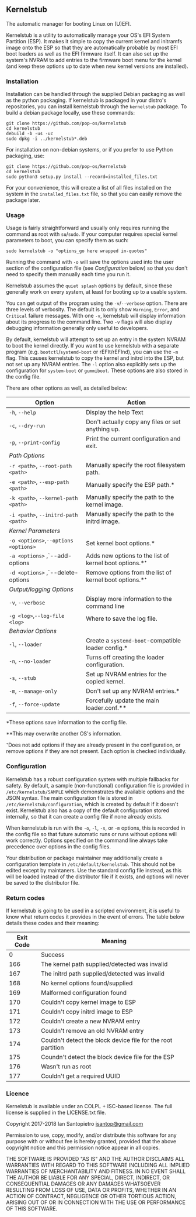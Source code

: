 ## Kernelstub

The automatic manager for booting Linux on (U)EFI.

Kernelstub is a utility to automatically manage your OS's EFI System Partition
(ESP). It makes it simple to copy the current kernel and initramfs image onto
the ESP so that they are automatically probable by most EFI boot loaders as well
as the EFI firmware itself. It can also set up the system's NVRAM to add entries
to the firmware boot menu for the kernel (and keep these options up to date when
new kernel versions are installed).

### Installation

Installation can be handled through the supplied Debian packaging as well as the
python packaging. If kernelstub is packaged in your distro's repositories, you
can install kernelstub through the `kernelstub` package. To build a debian
package locally, use these commands:
```
git clone https://github.com/pop-os/kernelstub
cd kernelstub
debuild -b -us -uc
sudo dpkg -i ../kernelstub*.deb
```
For installation on non-debian systems, or if you prefer to use Python
packaging, use:
```
git clone https://github.com/pop-os/kernelstub
cd kernelstub
sudo python3 setup.py install --record=installed_files.txt
```
For your convenience, this will create a list of all files installed on the
system in the `installed_files.txt` file, so that you can easily remove the
package later.


### Usage

Usage is fairly straightforward and usually only requires running the command as
root with `su`/`sudo`. If your computer requires special kernel parameters to
boot, you can specify them as such:
```
sudo kernelstub -o "options_go here wrapped in-quotes"
```
Running the command with `-o` will save the options used into the user section
of the configuration file (see _Configuration_ below) so that you don't need to
specify them manually each time you run it.

Kernelstub assumes the `quiet splash` options by default, since these generally
work on every system, at least for booting up to a usable system.

You can get output of the program using the `-v`/`--verbose` option. There are
three levels of verbosity. The default is to only show `Warning`, `Error`, and
`Critical` failure messages. With one `-v`, kernelstub will display information
about its progress to the command line. Two `-v` flags will also display
debugging information generally only useful to developers.

By default, kernelstub will attempt to set up an entry in the system NVRAM to
boot the kernel directly. If you want to use kernelstub with a separate program
(e.g. `bootctl`/`systemd-boot` or rEFIt/rEFInd), you can use the `-m` flag. This
causes kernelstub to copy the kernel and initrd into the ESP, but not set up any
NVRAM entries. The `-l` option also explicitly sets up the configuration for
`system-boot` or `gummiboot`. These options are also stored in the config file.

There are other options as well, as detailed below:

| Option                                    | Action                                                 |
|-------------------------------------------|--------------------------------------------------------|
|`-h`, `--help`                             | Display the help Text                                  |
|`-c`, `--dry-run`                          | Don't actually copy any files or set anything up.      |
|`-p`, `--print-config`		                | Print the current configuration and exit.              |
|*_Path Options_*                           |                                                        |
|`-r <path>`, `--root-path <path>`          | Manually specify the root filesystem path.		     | 
|`-e <path>`, `--esp-path <path>`           | Manually specify the ESP path.*		                 |
|`-k <path>`, `--kernel-path <path>`        | Manually specify the path to the kernel image.         |
|`-i <path>`, `--initrd-path <path>`        | Manually specify the path to the initrd image.         |
|*_Kernel Parameters_*                      |                                                        |
|`-o <options>`,`--options <options>`       | Set kernel boot options.*			                     |
|`-a <options>` ,`--add-options <options>   | Adds new options to the list of kernel boot options.*⁺ |
|`-d <options>` ,`--delete-options <options>| Remove options from the list of kernel boot options.*⁺ |
*_Output/logging Options_*                  |                                                        |
|`-v`, `--verbose`                          | Display more information to the command line           |
|`-g <log>`,`--log-file <log>`	            | Where to save the log file.			                 |
|*_Behavior Options_*                       |                                                        |
|`-l`, `--loader`                           | Create a `systemd-boot`-compatible loader config.*     |
|`-n`, `--no-loader`		                | Turns off creating the loader configuration.	         |
|`-s`, `--stub`                             | Set up NVRAM entries for the copied kernel.            |
|`-m`, `--manage-only`	                    | Don't set up any NVRAM entries.*                       |
|`-f`, `--force-update`                     | Forcefully update the main loader.conf.**              |

*These options save information to the config file.

**This may overwrite another OS's information.

⁺Does not add options if they are already present in the configuration, or 
remove options if they are not present. Each option is checked individually.

### Configuration

Kernelstub has a robust configuration system with multiple fallbacks for safety.
By default, a sample (non-functional) configuration file is provided in
`/etc/kernelstub/SAMPLE` which demonstrates the available options and
the JSON syntax. The main configuration file is stored in
`/etc/kernelstub/configuration`, which is created by default if it doesn't exist.
Kernelstub also has a copy of the default configuration stored internally, so
that it can create a config file if none already exists.

When kernelstub is run with the `-o`, `-l`, `-s`, or `-m` options, this is
recorded in the config file so that future automatic runs or runs without
options will work correctly. Options specified on the command line always take
precedence over options in the config files.

Your distribution or package maintainer may additionally create a configuration
template in `/etc/default/kernelstub`. This should not be edited except by
maintaners. Use the standard config file instead, as this will be loaded instead
of the distributor file if it exists, and options will never be saved to the
distributor file.


### Return codes

If kernelstub is going to be used in a scripted environment, it is useful to
know what return codes it provides in the event of errors. The table below
details these codes and their meaning:

| Exit Code | Meaning                                                      |
|-----------|--------------------------------------------------------------|
| 0         | Success                                                      |
| 166       | The kernel path supplied/detected was invalid                |
| 167       | The initrd path supplied/detected was invalid                |
| 168       | No kernel options found/supplied                             |
| 169       | Malformed configuration found                                |
| 170       | Couldn't copy kernel image to ESP                            |
| 171       | Couldn't copy initrd image to ESP                            |
| 172       | Couldn't create a new NVRAM entry                            |
| 173       | Couldn't remove an old NVRAM entry                           |
| 174       | Couldn't detect the block device file for the root partition |
| 175       | Coundn't detect the block device file for the ESP            |
| 176       | Wasn't run as root                                           |
| 177       | Couldn't get a required UUID				   |


### Licence

Kernelstub is available under an COLPL + ISC-based license. The full license is
supplied in the LICENSE.txt file.

 Copyright 2017-2018 Ian Santopietro <isantop@gmail.com>

Permission to use, copy, modify, and/or distribute this software for any purpose
with or without fee is hereby granted, provided that the above copyright notice
and this permission notice appear in all copies.

THE SOFTWARE IS PROVIDED "AS IS" AND THE AUTHOR DISCLAIMS ALL WARRANTIES WITH
REGARD TO THIS SOFTWARE INCLUDING ALL IMPLIED WARRANTIES OF MERCHANTABILITY AND
FITNESS. IN NO EVENT SHALL THE AUTHOR BE LIABLE FOR ANY SPECIAL, DIRECT,
INDIRECT, OR CONSEQUENTIAL DAMAGES OR ANY DAMAGES WHATSOEVER RESULTING FROM LOSS
OF USE, DATA OR PROFITS, WHETHER IN AN ACTION OF CONTRACT, NEGLIGENCE OR OTHER
TORTIOUS ACTION, ARISING OUT OF OR IN CONNECTION WITH THE USE OR PERFORMANCE OF
THIS SOFTWARE.
